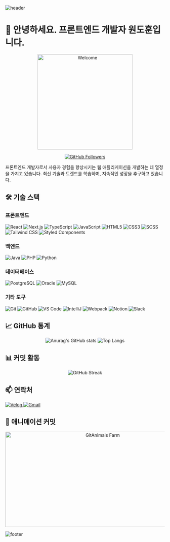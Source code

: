 ![header](https://capsule-render.vercel.app/api?type=waving&color=0:FF5733,100:1C1C1C&height=300&section=header&text=Frontend%20Developer%20Wondohoon&fontSize=50&fontColor=FFFFFF&animation=fadeIn)

# 👋 안녕하세요. 프론트엔드 개발자 원도훈입니다.

<p align="center">
  <img src="https://media.giphy.com/media/3oEjI6SIIHBdRxXI40/giphy.gif" alt="Welcome" width="300"/>
</p>

<p align="center">
  <a href="https://github.com/wdohoon">
    <img src="https://img.shields.io/github/followers/wdohoon?label=Follow&style=social" alt="GitHub Followers">
  </a>
</p>

<p align="left">
  프론트엔드 개발자로서 사용자 경험을 향상시키는 웹 애플리케이션을 개발하는 데 열정을 가지고 있습니다. 최신 기술과 트렌드를 학습하며, 지속적인 성장을 추구하고 있습니다.
</p>

## 🛠 기술 스택

### **프론트엔드**
<p>
  <img src="https://img.shields.io/badge/React-61DAFB?style=flat-square&logo=React&logoColor=white" alt="React"/>
  <img src="https://img.shields.io/badge/Next.js-000000?style=flat-square&logo=Next.js&logoColor=white" alt="Next.js"/>
  <img src="https://img.shields.io/badge/TypeScript-3178C6?style=flat-square&logo=TypeScript&logoColor=white" alt="TypeScript"/>
  <img src="https://img.shields.io/badge/JavaScript-F7DF1E?style=flat-square&logo=JavaScript&logoColor=black" alt="JavaScript"/>
  <img src="https://img.shields.io/badge/HTML5-E34F26?style=flat-square&logo=HTML5&logoColor=white" alt="HTML5"/>
  <img src="https://img.shields.io/badge/CSS3-1572B6?style=flat-square&logo=CSS3&logoColor=white" alt="CSS3"/>
  <img src="https://img.shields.io/badge/SCSS-CC6699?style=flat-square&logo=Sass&logoColor=white" alt="SCSS"/>
  <img src="https://img.shields.io/badge/Tailwind_CSS-38B2AC?style=flat-square&logo=Tailwind%20CSS&logoColor=white" alt="Tailwind CSS"/>
  <img src="https://img.shields.io/badge/Styled_Components-DB7093?style=flat-square&logo=styled-components&logoColor=white" alt="Styled Components"/>
</p>

### **백엔드**
<p>
  <img src="https://img.shields.io/badge/Java-007396?style=flat-square&logo=Java&logoColor=white" alt="Java"/>
  <img src="https://img.shields.io/badge/PHP-777BB4?style=flat-square&logo=PHP&logoColor=white" alt="PHP"/>
  <img src="https://img.shields.io/badge/Python-3776AB?style=flat-square&logo=Python&logoColor=white" alt="Python"/>
</p>

### **데이터베이스**
<p>
  <img src="https://img.shields.io/badge/PostgreSQL-336791?style=flat-square&logo=PostgreSQL&logoColor=white" alt="PostgreSQL"/>
  <img src="https://img.shields.io/badge/Oracle-F80000?style=flat-square&logo=Oracle&logoColor=white" alt="Oracle"/>
  <img src="https://img.shields.io/badge/MySQL-4479A1?style=flat-square&logo=MySQL&logoColor=white" alt="MySQL"/>
</p>

### **기타 도구**
<p>
  <img src="https://img.shields.io/badge/Git-F05032?style=flat-square&logo=Git&logoColor=white" alt="Git"/>
  <img src="https://img.shields.io/badge/GitHub-181717?style=flat-square&logo=GitHub&logoColor=white" alt="GitHub"/>
  <img src="https://img.shields.io/badge/Visual_Studio_Code-007ACC?style=flat-square&logo=Visual%20Studio%20Code&logoColor=white" alt="VS Code"/>
  <img src="https://img.shields.io/badge/IntelliJ-000000?style=flat-square&logo=IntelliJ IDEA&logoColor=white" alt="IntelliJ"/>
  <img src="https://img.shields.io/badge/Webpack-8DD6F9?style=flat-square&logo=Webpack&logoColor=black" alt="Webpack"/>
  <img src="https://img.shields.io/badge/Notion-000000?style=flat-square&logo=Notion&logoColor=white" alt="Notion"/>
  <img src="https://img.shields.io/badge/Slack-4A154B?style=flat-square&logo=Slack&logoColor=white" alt="Slack"/>
</p>

## 📈 GitHub 통계
<p align="center">
  <img src="https://github-readme-stats.vercel.app/api?username=wdohoon&show_icons=true&theme=radical&hide_border=true&count_private=true" alt="Anurag's GitHub stats" />
  <img src="https://github-readme-stats.vercel.app/api/top-langs/?username=wdohoon&layout=compact&theme=radical&hide_border=true" alt="Top Langs" />
</p>

## 📊 커밋 활동
<p align="center">
  <img src="https://github-readme-streak-stats.herokuapp.com/?user=wdohoon&theme=radical&hide_border=true&stroke=FF5733&background=1C1C1C" alt="GitHub Streak" />
</p>


## 📫 연락처
<p align="left">
  <a href="https://velog.io/@wdohoon">
    <img src="https://img.shields.io/badge/Velog-20C997?style=flat-square&logo=velog&logoColor=white" alt="Velog"/>
  </a>
  <a href="mailto:dnjsehgns98@gmail.com">
    <img src="https://img.shields.io/badge/Gmail-D14836?style=flat-square&logo=Gmail&logoColor=white" alt="Gmail"/>
  </a>
</p>

## 🐾 애니메이션 커밋
<p align="center">
  <a href="https://github.com/devxb/gitanimals">
    <img src="https://render.gitanimals.org/farms/wdohoon" width="600" height="300" alt="GitAnimals Farm"/>
  </a>
</p>

![footer](https://capsule-render.vercel.app/api?type=waving&color=0:1C1C1C,100:FF5733&height=200&section=footer)

